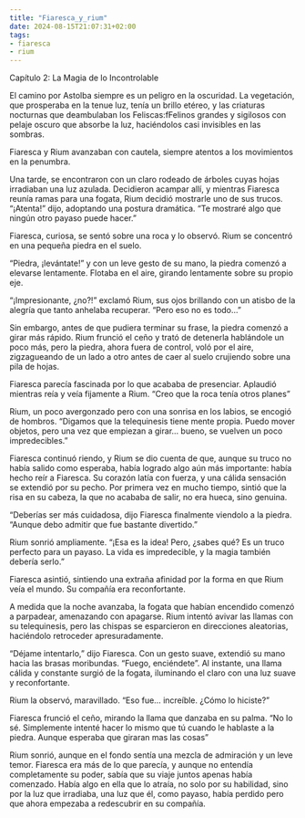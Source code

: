 ```yaml
---
title: "Fiaresca_y_rium"
date: 2024-08-15T21:07:31+02:00
tags:
- fiaresca
- rium
---
```

Capítulo 2: La Magia de lo Incontrolable

El camino por Astolba siempre es un peligro en la oscuridad. La vegetación, que prosperaba en la tenue luz, tenía un brillo etéreo, y las criaturas nocturnas que deambulaban los Feliscas:fFelinos grandes y sigilosos con pelaje oscuro que absorbe la luz, haciéndolos casi invisibles en las sombras. 

 Fiaresca y Rium avanzaban con cautela, siempre atentos a los movimientos en la penumbra.

Una tarde, se encontraron con un claro rodeado de árboles cuyas hojas irradiaban una luz azulada. Decidieron acampar allí, y mientras Fiaresca reunía ramas para una fogata, Rium decidió mostrarle uno de sus trucos. “¡Atenta!” dijo, adoptando una postura dramática. “Te mostraré algo que ningún otro payaso puede hacer.”

Fiaresca, curiosa, se sentó sobre una roca y lo observó. Rium se concentró en una pequeña piedra en el suelo.

“Piedra, ¡levántate!” y con un leve gesto de su mano, la piedra comenzó a elevarse lentamente. Flotaba en el aire, girando lentamente sobre su propio eje.

“¡Impresionante, ¿no?!” exclamó Rium, sus ojos brillando con un atisbo de la alegría que tanto anhelaba recuperar. “Pero eso no es todo…”

Sin embargo, antes de que pudiera terminar su frase, la piedra comenzó a girar más rápido. Rium frunció el ceño y trató de detenerla hablándole un poco más, pero la piedra, ahora fuera de control, voló por el aire, zigzagueando de un lado a otro antes de caer al suelo crujiendo sobre una pila de hojas.

Fiaresca parecía fascinada por lo que acababa de presenciar. Aplaudió mientras reía y veía fijamente a Rium. “Creo que la roca tenía otros planes”

Rium, un poco avergonzado pero con una sonrisa en los labios, se encogió de hombros. “Digamos que la telequinesis tiene mente propia. Puedo mover objetos, pero una vez que empiezan a girar… bueno, se vuelven un poco impredecibles.”

Fiaresca continuó riendo, y Rium se dio cuenta de que, aunque su truco no había salido como esperaba, había logrado algo aún más importante: había hecho reír a Fiaresca. Su corazón latía con fuerza, y una cálida sensación se extendió por su pecho. Por primera vez en mucho tiempo, sintió que la risa en su cabeza, la que no acababa de salir, no era hueca, sino genuina.

“Deberías ser más cuidadosa, dijo Fiaresca finalmente viendolo a la piedra. “Aunque debo admitir que fue bastante divertido.”

Rium sonrió ampliamente. “¡Esa es la idea! Pero, ¿sabes qué? Es un truco perfecto para un payaso. La vida es impredecible, y la magia también debería serlo.”

Fiaresca asintió, sintiendo una extraña afinidad por la forma en que Rium veía el mundo. Su compañía era reconfortante.

A medida que la noche avanzaba, la fogata que habían encendido comenzó a parpadear, amenazando con apagarse. Rium intentó avivar las llamas con su telequinesis, pero las chispas se esparcieron en direcciones aleatorias, haciéndolo retroceder apresuradamente.

“Déjame intentarlo,” dijo Fiaresca. Con un gesto suave, extendió su mano hacia las brasas moribundas. “Fuego, enciéndete”. Al instante, una llama cálida y constante surgió de la fogata, iluminando el claro con una luz suave y reconfortante.

Rium la observó, maravillado. “Eso fue… increíble. ¿Cómo lo hiciste?”

Fiaresca frunció el ceño, mirando la llama que danzaba en su palma. “No lo sé. Simplemente intenté hacer lo mismo que tú cuando le hablaste a la piedra. Aunque esperaba que giraran mas las cosas”

Rium sonrió, aunque en el fondo sentía una mezcla de admiración y un leve temor. Fiaresca era más de lo que parecía, y aunque no entendía completamente su poder, sabía que su viaje juntos apenas había comenzado. Había algo en ella que lo atraía, no solo por su habilidad, sino por la luz que irradiaba, una luz que él, como payaso, había perdido pero que ahora empezaba a redescubrir en su compañía.
